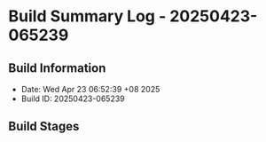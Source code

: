 # Build Summary Log - 20250423-065239

## Build Information
- Date: Wed Apr 23 06:52:39 +08 2025
- Build ID: 20250423-065239

## Build Stages

